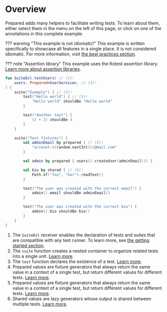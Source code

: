 # Overview

Prepared adds many helpers to facilitate writing tests. To learn about them, either select them in the menu on the left of this page, or click on one of the annotations in this complete example:

??? warning "This example is not idiomatic!"
    This example is written specifically to showcase all features in a single place. It is not considered idiomatic.
    For more information, visit [the best practices section](../practices/overview.md).

??? note "Assertion library"
    This example uses the Kotest assertion library.
    [Learn more about assertion libraries](../tutorials/getting-started.md#assertion-libraries).

```kotlin
fun SuiteDsl.testUsers( // (1)!
    users: Prepared<UserService>, // (4)!
) {
    suite("Example") { // (2)!
        test("Hello world") { // (3)!
            "Hello world" shouldBe "Hello world"
        }

        test("Another test") {
            (2 + 2) shouldBe 4
        }
    }

    suite("Test fixtures") {
        val adminEmail by prepared { // (5)!
            "account-${random.nextInt()}@mail.com"
        }

        val admin by prepared { users().createUser(adminEmail()) }

        val bio by shared { // (6)!
            Path.of("foo", "bar").readText()
        }

        test("The user was created with the correct email") {
            admin().email shouldBe adminEmail()
        }

        test("The user was created with the correct bio") {
            admin().bio shouldBe bio()
        }
    }
}
```

1. The `SuiteDsl` receiver enables the declaration of tests and suites that are compatible with any test runner.
   To learn more, see [the getting started section](../tutorials/getting-started.md#test-runners).
2. The `suite` function creates a nested container to organize related tests into a single unit.
   [Learn more](https://opensavvy.gitlab.io/groundwork/prepared/api-docs/suite/opensavvy.prepared.suite/-suite-dsl/suite.html).
3. The `test` function declares the existence of a test.
   [Learn more](https://opensavvy.gitlab.io/groundwork/prepared/api-docs/suite/opensavvy.prepared.suite/-suite-dsl/test.html).
4. Prepared values are fixture generators that always return the same value in a context of a single test, but return different values for different tests.
   [Learn more](prepared-values.md).
5. Prepared values are fixture generators that always return the same value in a context of a single test, but return different values for different tests.
   [Learn more](prepared-values.md).
6. Shared values are lazy generators whose output is shared between multiple tests.
   [Learn more](shared-values.md).

